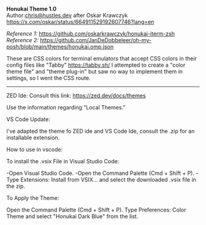 __Honukai Theme 1.0__  
Author:chris@hustles.dev after Oskar Krawczyk https://x.com/oskar/status/664911529192607746?lang=en

*Reference 1:* https://github.com/oskarkrawczyk/honukai-iterm-zsh  
*Reference 2:* https://github.com/JanDeDobbeleer/oh-my-posh/blob/main/themes/honukai.omp.json

These are CSS colors for terminal emulators that accept CSS colors in their config files like "Tabby" https://tabby.sh/
I attempted to create a "color theme file" and "theme plug-in" but saw no way to implement them in settings, so I went the CSS route.

-----
ZED Ide:
Consult this link: https://zed.dev/docs/themes

Use the information regarding "Local Themes."

VS Code Update:

I've adapted the theme fo ZED ide and VS Code Ide, consult the .zip for an installable extension.

How to use in vscode:

To install the .vsix File in Visual Studio Code:

-Open Visual Studio Code.
-Open the Command Palette (Cmd + Shift + P).
-Type Extensions: Install from VSIX... and select the downloaded .vsix file in the zip.

To Apply the Theme:

Open the Command Palette (Cmd + Shift + P).
Type Preferences: Color Theme and select "Honukai Dark Blue" from the list.